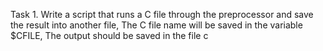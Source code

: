 Task 1. Write a script that runs a C file through the preprocessor and save the result into another file, The C file name will be saved in the variable $CFILE, The output should be saved in the file c
